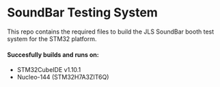 # SoundBar Testing System
This repo contains the required files to build the JLS SoundBar booth test system for the STM32 platform.
#### Succesfully builds and runs on:
  -  STM32CubeIDE v1.10.1
  -  Nucleo-144 (STM32H7A3ZIT6Q)
